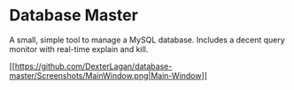 # Database Master
A small, simple tool to manage a MySQL database. Includes a decent query monitor with real-time explain and kill.

[[https://github.com/DexterLagan/database-master/Screenshots/MainWindow.png|Main-Window]]
